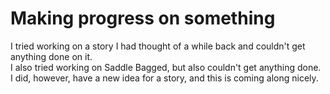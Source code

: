 # Making progress on something

I tried working on a story I had thought of a while back and couldn't get anything done on it.  
I also tried working on Saddle Bagged, but also couldn't get anything done.  
I did, however, have a new idea for a story, and this is coming along nicely.
